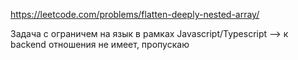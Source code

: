 https://leetcode.com/problems/flatten-deeply-nested-array/

Задача с ограничем на язык в рамках Javascript/Typescript --> к backend отношения не имеет, пропускаю
